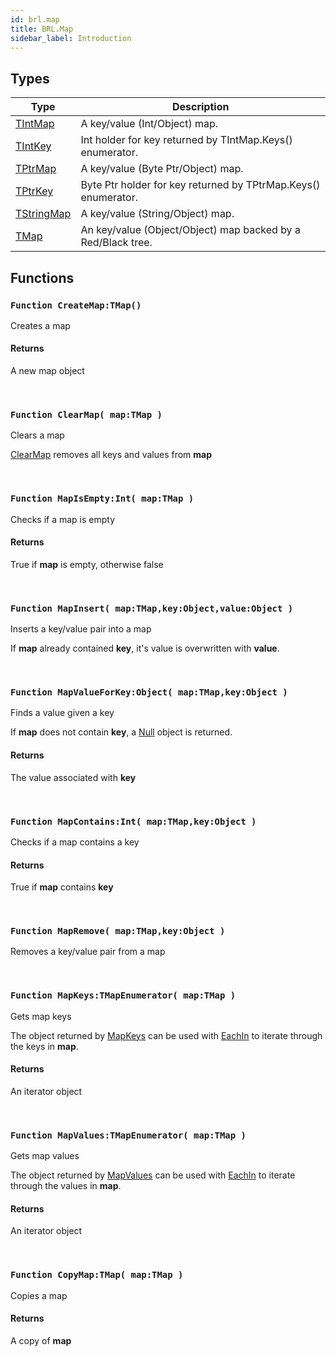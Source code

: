 ```yaml
---
id: brl.map
title: BRL.Map
sidebar_label: Introduction
---
```



## Types
| Type | Description |
|---|---|
| [TIntMap](../../brl/brl.map/tintmap) | A key/value (Int/Object) map. |
| [TIntKey](../../brl/brl.map/tintkey) | Int holder for key returned by TIntMap.Keys() enumerator. |
| [TPtrMap](../../brl/brl.map/tptrmap) | A key/value (Byte Ptr/Object) map. |
| [TPtrKey](../../brl/brl.map/tptrkey) | Byte Ptr holder for key returned by TPtrMap.Keys() enumerator. |
| [TStringMap](../../brl/brl.map/tstringmap) | A key/value (String/Object) map. |
| [TMap](../../brl/brl.map/tmap) | An key/value (Object/Object) map backed by a Red/Black tree. |

## Functions

### `Function CreateMap:TMap()`

Creates a map

#### Returns
A new map object


<br/>

### `Function ClearMap( map:TMap )`

Clears a map


[ClearMap](../../brl/brl.map/#function-clearmap-maptmap-) removes all keys and values from <b>map</b>


<br/>

### `Function MapIsEmpty:Int( map:TMap )`

Checks if a map is empty

#### Returns
True if <b>map</b> is empty, otherwise false


<br/>

### `Function MapInsert( map:TMap,key:Object,value:Object )`

Inserts a key/value pair into a map


If <b>map</b> already contained <b>key</b>, it's value is overwritten with <b>value</b>.


<br/>

### `Function MapValueForKey:Object( map:TMap,key:Object )`

Finds a value given a key


If <b>map</b> does not contain <b>key</b>, a [Null](../../brl/brl.blitz/#null) object is returned.


#### Returns
The value associated with <b>key</b>


<br/>

### `Function MapContains:Int( map:TMap,key:Object )`

Checks if a map contains a key

#### Returns
True if <b>map</b> contains <b>key</b>


<br/>

### `Function MapRemove( map:TMap,key:Object )`

Removes a key/value pair from a map

<br/>

### `Function MapKeys:TMapEnumerator( map:TMap )`

Gets map keys


The object returned by [MapKeys](../../brl/brl.map/#function-mapkeystmapenumerator-maptmap-) can be used with [EachIn](../../brl/brl.blitz/#eachin) to iterate through
the keys in <b>map</b>.


#### Returns
An iterator object


<br/>

### `Function MapValues:TMapEnumerator( map:TMap )`

Gets map values


The object returned by [MapValues](../../brl/brl.map/#function-mapvaluestmapenumerator-maptmap-) can be used with [EachIn](../../brl/brl.blitz/#eachin) to iterate through
the values in <b>map</b>.


#### Returns
An iterator object


<br/>

### `Function CopyMap:TMap( map:TMap )`

Copies a map

#### Returns
A copy of <b>map</b>


<br/>

